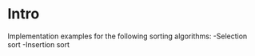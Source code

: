 # Intro
Implementation examples for the following sorting algorithms:
-Selection sort
-Insertion sort
